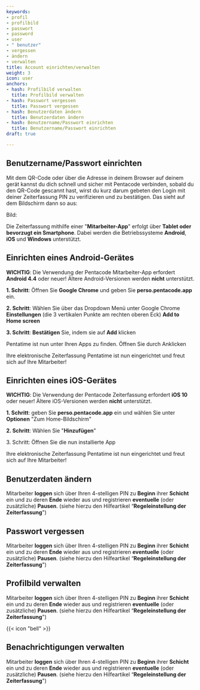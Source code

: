 ```yaml
---
keywords:
- profil
- profilbild
- passwort
- password
- user
- " benutzer"
- vergessen
- ändern
- verwalten
title: Account einrichten/verwalten
weight: 3
icon: user
anchors:
- hash: Profilbild verwalten
  title: Profilbild verwalten
- hash: Passwort vergessen
  title: Passwort vergessen
- hash: Benutzerdaten ändern
  title: Benutzerdaten ändern
- hash: Benutzername/Passwort einrichten
  title: Benutzername/Passwort einrichten
draft: true

---
```

## Benutzername/Passwort einrichten

Mit dem QR-Code oder über die Adresse in deinem Browser auf deinem gerät kannst du dich schnell und sicher mit Pentacode verbinden, sobald du den QR-Code gescannt hast, wirst du kurz darum gebeten den Login mit deiner Zeiterfassung PIN zu verifizieren und zu bestätigen. Das sieht auf dem Bildschirm dann so aus:

Bild: 

Die Zeiterfassung mithilfe einer "**Mitarbeiter-App**" erfolgt über **Tablet oder bevorzugt ein Smartphone**. Dabei werden die Betriebssysteme **Android**, **iOS** und **Windows** unterstützt.

## Einrichten eines Android-Gerätes

**WICHTIG**: Die Verwendung der Pentacode Mitarbeiter-App erfordert **Android 4.4** oder neuer! Ältere Android-Versionen werden **nicht** unterstützt.

**1. Schritt**: Öffnen Sie **Google Chrome** und geben Sie **perso.pentacode.app** ein.

**2. Schritt**: Wählen Sie über das Dropdown Menü unter Google Chrome **Einstellungen** (die 3 vertikalen Punkte am rechten oberen Eck) **Add to Home screen**

**3. Schritt**: **Bestätigen** Sie, indem sie auf **Add** klicken

Pentatime ist nun unter Ihren Apps zu finden. Öffnen Sie durch Anklicken

Ihre elektronische Zeiterfassung Pentatime ist nun eingerichtet und freut sich auf Ihre Mitarbeiter!

## Einrichten eines iOS-Gerätes

**WICHTIG**: Die Verwendung der Pentacode Zeiterfassung erfordert **iOS 10** oder neuer! Ältere iOS-Versionen werden **nicht** unterstützt.

**1. Schritt**: geben Sie **perso.pentacode.app** ein und wählen Sie unter **Optionen** "Zum Home-Bildschirm"

**2. Schritt**: Wählen Sie "**Hinzufügen**"

3\. Schritt: Öffnen Sie die nun installierte App

Ihre elektronische Zeiterfassung Pentatime ist nun eingerichtet und freut sich auf Ihre Mitarbeiter!

## Benutzerdaten ändern

Mitarbeiter **loggen** sich über Ihren 4-stelligen PIN zu **Beginn** ihrer **Schicht** ein und zu deren **Ende** wieder aus und registrieren **eventuelle** (oder zusätzliche) **Pausen**. (siehe hierzu den Hilfeartikel “**Regeleinstellung der Zeiterfassung**")

## Passwort vergessen

Mitarbeiter **loggen** sich über Ihren 4-stelligen PIN zu **Beginn** ihrer **Schicht** ein und zu deren **Ende** wieder aus und registrieren **eventuelle** (oder zusätzliche) **Pausen**. (siehe hierzu den Hilfeartikel “**Regeleinstellung der Zeiterfassung**")

## Profilbild verwalten

Mitarbeiter **loggen** sich über Ihren 4-stelligen PIN zu **Beginn** ihrer **Schicht** ein und zu deren **Ende** wieder aus und registrieren **eventuelle** (oder zusätzliche) **Pausen**. (siehe hierzu den Hilfeartikel “**Regeleinstellung der Zeiterfassung**")

{{< icon "bell" >}}

## Benachrichtigungen verwalten

Mitarbeiter **loggen** sich über Ihren 4-stelligen PIN zu **Beginn** ihrer **Schicht** ein und zu deren **Ende** wieder aus und registrieren **eventuelle** (oder zusätzliche) **Pausen**. (siehe hierzu den Hilfeartikel “**Regeleinstellung der Zeiterfassung**")